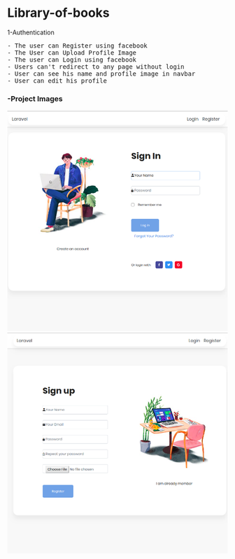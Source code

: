 # Library-of-books
1-Authentication

<pre>
- The user can Register using facebook
- The User can Upload Profile Image
- The user can Login using facebook
- Users can't redirect to any page without login
- User can see his name and profile image in navbar
- User can edit his profile
</pre>

### -Project Images
![](public/upload/Login.png)
![](public/upload/Register.png)
